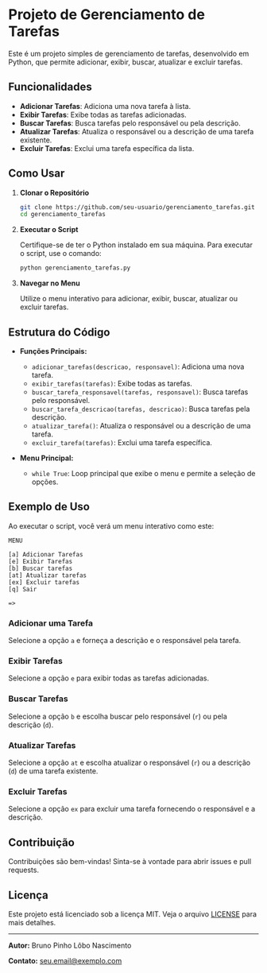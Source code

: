 # Projeto de Gerenciamento de Tarefas

Este é um projeto simples de gerenciamento de tarefas, desenvolvido em Python, que permite adicionar, exibir, buscar, atualizar e excluir tarefas.

## Funcionalidades

- **Adicionar Tarefas**: Adiciona uma nova tarefa à lista.
- **Exibir Tarefas**: Exibe todas as tarefas adicionadas.
- **Buscar Tarefas**: Busca tarefas pelo responsável ou pela descrição.
- **Atualizar Tarefas**: Atualiza o responsável ou a descrição de uma tarefa existente.
- **Excluir Tarefas**: Exclui uma tarefa específica da lista.

## Como Usar

1. **Clonar o Repositório**

   ```bash
   git clone https://github.com/seu-usuario/gerenciamento_tarefas.git
   cd gerenciamento_tarefas
   ```

2. **Executar o Script**

   Certifique-se de ter o Python instalado em sua máquina. Para executar o script, use o comando:

   ```bash
   python gerenciamento_tarefas.py
   ```

3. **Navegar no Menu**

   Utilize o menu interativo para adicionar, exibir, buscar, atualizar ou excluir tarefas.

## Estrutura do Código

- **Funções Principais:**
  - `adicionar_tarefas(descricao, responsavel)`: Adiciona uma nova tarefa.
  - `exibir_tarefas(tarefas)`: Exibe todas as tarefas.
  - `buscar_tarefa_responsavel(tarefas, responsavel)`: Busca tarefas pelo responsável.
  - `buscar_tarefa_descricao(tarefas, descricao)`: Busca tarefas pela descrição.
  - `atualizar_tarefa()`: Atualiza o responsável ou a descrição de uma tarefa.
  - `excluir_tarefa(tarefas)`: Exclui uma tarefa específica.
  
- **Menu Principal:**
  - `while True`: Loop principal que exibe o menu e permite a seleção de opções.

## Exemplo de Uso

Ao executar o script, você verá um menu interativo como este:

```
MENU

[a] Adicionar Tarefas
[e] Exibir Tarefas
[b] Buscar tarefas
[at] Atualizar tarefas
[ex] Excluir tarefas
[q] Sair

=> 
```

### Adicionar uma Tarefa

Selecione a opção `a` e forneça a descrição e o responsável pela tarefa.

### Exibir Tarefas

Selecione a opção `e` para exibir todas as tarefas adicionadas.

### Buscar Tarefas

Selecione a opção `b` e escolha buscar pelo responsável (`r`) ou pela descrição (`d`).

### Atualizar Tarefas

Selecione a opção `at` e escolha atualizar o responsável (`r`) ou a descrição (`d`) de uma tarefa existente.

### Excluir Tarefas

Selecione a opção `ex` para excluir uma tarefa fornecendo o responsável e a descrição.

## Contribuição

Contribuições são bem-vindas! Sinta-se à vontade para abrir issues e pull requests.

## Licença

Este projeto está licenciado sob a licença MIT. Veja o arquivo [LICENSE](LICENSE) para mais detalhes.

---

**Autor:** Bruno Pinho Lôbo Nascimento

**Contato:** seu.email@exemplo.com
